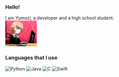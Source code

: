 ### Hello! 
I am Yumozi, a developer and a high school student.\
<img src="https://github.com/aia7k7k/aia7k7k/blob/main/chihiro.gif" width="100px">




### Languages that I use
![Python](https://img.shields.io/badge/-Python-3776AB?style=flat-square&logo=Python&logoColor=fff) ![Java](https://img.shields.io/badge/-Java-fc683f?style=flat-square&logo=Java&logoColor=fff) ![C](https://img.shields.io/badge/-Css-A8B9CC?style=flat-square&logo=C&logoColor=fff) ![Swift](https://img.shields.io/badge/-Swift-FA7343?style=flat-square&logo=Swift&logoColor=fff)
